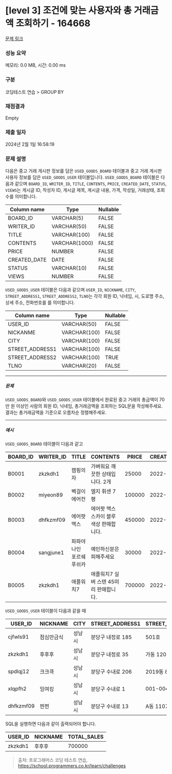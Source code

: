 # [level 3] 조건에 맞는 사용자와 총 거래금액 조회하기 - 164668 

[문제 링크](https://school.programmers.co.kr/learn/courses/30/lessons/164668) 

### 성능 요약

메모리: 0.0 MB, 시간: 0.00 ms

### 구분

코딩테스트 연습 > GROUP BY

### 채점결과

Empty

### 제출 일자

2024년 2월 1일 16:58:19

### 문제 설명

<p>다음은 중고 거래 게시판 정보를 담은 <code>USED_GOODS_BOARD</code> 테이블과 중고 거래 게시판 사용자 정보를 담은 <code>USED_GOODS_USER</code> 테이블입니다. <code>USED_GOODS_BOARD</code> 테이블은 다음과 같으며 <code>BOARD_ID</code>, <code>WRITER_ID</code>, <code>TITLE</code>, <code>CONTENTS</code>, <code>PRICE</code>, <code>CREATED_DATE</code>, <code>STATUS</code>, <code>VIEWS</code>는 게시글 ID, 작성자 ID, 게시글 제목, 게시글 내용, 가격, 작성일, 거래상태, 조회수를 의미합니다.</p>
<table class="table">
        <thead><tr>
<th>Column name</th>
<th>Type</th>
<th>Nullable</th>
</tr>
</thead>
        <tbody><tr>
<td>BOARD_ID</td>
<td>VARCHAR(5)</td>
<td>FALSE</td>
</tr>
<tr>
<td>WRITER_ID</td>
<td>VARCHAR(50)</td>
<td>FALSE</td>
</tr>
<tr>
<td>TITLE</td>
<td>VARCHAR(100)</td>
<td>FALSE</td>
</tr>
<tr>
<td>CONTENTS</td>
<td>VARCHAR(1000)</td>
<td>FALSE</td>
</tr>
<tr>
<td>PRICE</td>
<td>NUMBER</td>
<td>FALSE</td>
</tr>
<tr>
<td>CREATED_DATE</td>
<td>DATE</td>
<td>FALSE</td>
</tr>
<tr>
<td>STATUS</td>
<td>VARCHAR(10)</td>
<td>FALSE</td>
</tr>
<tr>
<td>VIEWS</td>
<td>NUMBER</td>
<td>FALSE</td>
</tr>
</tbody>
      </table>
<p><code>USED_GOODS_USER</code> 테이블은 다음과 같으며 <code>USER_ID</code>, <code>NICKNAME</code>, <code>CITY</code>, <code>STREET_ADDRESS1</code>, <code>STREET_ADDRESS2</code>, <code>TLNO</code>는 각각 회원 ID, 닉네임, 시, 도로명 주소, 상세 주소, 전화번호를 를 의미합니다.</p>
<table class="table">
        <thead><tr>
<th>Column name</th>
<th>Type</th>
<th>Nullable</th>
</tr>
</thead>
        <tbody><tr>
<td>USER_ID</td>
<td>VARCHAR(50)</td>
<td>FALSE</td>
</tr>
<tr>
<td>NICKANME</td>
<td>VARCHAR(100)</td>
<td>FALSE</td>
</tr>
<tr>
<td>CITY</td>
<td>VARCHAR(100)</td>
<td>FALSE</td>
</tr>
<tr>
<td>STREET_ADDRESS1</td>
<td>VARCHAR(100)</td>
<td>FALSE</td>
</tr>
<tr>
<td>STREET_ADDRESS2</td>
<td>VARCHAR(100)</td>
<td>TRUE</td>
</tr>
<tr>
<td>TLNO</td>
<td>VARCHAR(20)</td>
<td>FALSE</td>
</tr>
</tbody>
      </table>
<hr>

<h5>문제</h5>

<p><code>USED_GOODS_BOARD</code>와 <code>USED_GOODS_USER</code> 테이블에서 완료된 중고 거래의 총금액이 70만 원 이상인 사람의 회원 ID, 닉네임, 총거래금액을 조회하는 SQL문을 작성해주세요. 결과는 총거래금액을 기준으로 오름차순 정렬해주세요.</p>

<hr>

<h5>예시</h5>

<p><code>USED_GOODS_BOARD</code> 테이블이 다음과 같고</p>
<table class="table">
        <thead><tr>
<th>BOARD_ID</th>
<th>WRITER_ID</th>
<th>TITLE</th>
<th>CONTENTS</th>
<th>PRICE</th>
<th>CREATED_DATE</th>
<th>STATUS</th>
<th>VIEWS</th>
</tr>
</thead>
        <tbody><tr>
<td>B0001</td>
<td>zkzkdh1</td>
<td>캠핑의자</td>
<td>가벼워요 깨끗한 상태입니다. 2개</td>
<td>25000</td>
<td>2022-11-29</td>
<td>SALE</td>
<td>34</td>
</tr>
<tr>
<td>B0002</td>
<td>miyeon89</td>
<td>벽걸이 에어컨</td>
<td>엘지 휘센 7평</td>
<td>100000</td>
<td>2022-11-29</td>
<td>SALE</td>
<td>55</td>
</tr>
<tr>
<td>B0003</td>
<td>dhfkzmf09</td>
<td>에어팟 맥스</td>
<td>에어팟 맥스 스카이 블루 색상 판매합니다.</td>
<td>450000</td>
<td>2022-11-26</td>
<td>DONE</td>
<td>67</td>
</tr>
<tr>
<td>B0004</td>
<td>sangjune1</td>
<td>파파야나인 포르쉐 푸쉬카</td>
<td>예민하신분은 피해주세요</td>
<td>30000</td>
<td>2022-11-30</td>
<td>DONE</td>
<td>78</td>
</tr>
<tr>
<td>B0005</td>
<td>zkzkdh1</td>
<td>애플워치7</td>
<td>애플워치7 실버 스텐 45미리 판매합니다.</td>
<td>700000</td>
<td>2022-11-30</td>
<td>DONE</td>
<td>99</td>
</tr>
</tbody>
      </table>
<p><code>USED_GOODS_USER</code> 테이블이 다음과 같을 때</p>
<table class="table">
        <thead><tr>
<th>USER_ID</th>
<th>NICKNAME</th>
<th>CITY</th>
<th>STREET_ADDRESS1</th>
<th>STREET_ADDRESS2</th>
<th>TLNO</th>
</tr>
</thead>
        <tbody><tr>
<td>cjfwls91</td>
<td>점심만금식</td>
<td>성남시</td>
<td>분당구 내정로 185</td>
<td>501호</td>
<td>01036344964</td>
</tr>
<tr>
<td>zkzkdh1</td>
<td>후후후</td>
<td>성남시</td>
<td>분당구 내정로 35</td>
<td>가동 1202호</td>
<td>01032777543</td>
</tr>
<tr>
<td>spdlqj12</td>
<td>크크큭</td>
<td>성남시</td>
<td>분당구 수내로 206</td>
<td>2019동 801호</td>
<td>01087234922</td>
</tr>
<tr>
<td>xlqpfh2</td>
<td>잉여킹</td>
<td>성남시</td>
<td>분당구 수내로 1</td>
<td>001-004</td>
<td>01064534911</td>
</tr>
<tr>
<td>dhfkzmf09</td>
<td>찐찐</td>
<td>성남시</td>
<td>분당구 수내로 13</td>
<td>A동 1107호</td>
<td>01053422914</td>
</tr>
</tbody>
      </table>
<p>SQL을 실행하면 다음과 같이 출력되어야 합니다.</p>
<table class="table">
        <thead><tr>
<th>USER_ID</th>
<th>NICKNAME</th>
<th>TOTAL_SALES</th>
</tr>
</thead>
        <tbody><tr>
<td>zkzkdh1</td>
<td>후후후</td>
<td>700000</td>
</tr>
</tbody>
      </table>

> 출처: 프로그래머스 코딩 테스트 연습, https://school.programmers.co.kr/learn/challenges